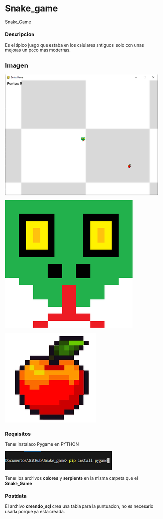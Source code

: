 # Snake_game
Snake_Game

### Descripcion
Es el tipico juego que estaba en los celulares antiguos, solo con unas mejoras un poco mas modernas.

## Imagen
![Juego](Juego.png)

![Serpiente](Cabeza.png)

![Manzana](Manzanita.png)

### Requisitos
Tener instalado Pygame en PYTHON

![pygame](Install.png)

Tener los archivos **colores** y **serpiente** en la misma carpeta que el **Snake_Game**

### Postdata
El archivo **creando_sql**  crea una tabla para la puntuacion, no es necesario usarla porque ya esta creada.
